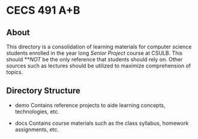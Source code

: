 # CECS 491 A+B

## About

This directory is a consolidation of learning materials for computer science students enrolled in the year long _Senior Project_ course at CSULB.  This should ***NOT* be the only reference that students should rely on.  Other sources such as lectures should be utilized to maximize comprehension of topics.

## Directory Structure

* demo
    Contains reference projects to aide learning concepts, technologies, etc.

* docs
    Contains course materials such as the class syllabus, homework assignments, etc.